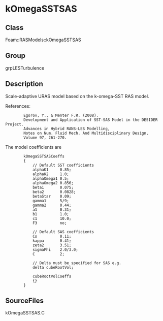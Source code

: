 # kOmegaSSTSAS 
## Class
Foam::RASModels::kOmegaSSTSAS

## Group
grpLESTurbulence

## Description
Scale-adaptive URAS model based on the k-omega-SST RAS model.

References:
```
        Egorov, Y., & Menter F.R. (2008).
        Development and Application of SST-SAS Model in the DESIDER Project.
        Advances in Hybrid RANS-LES Modelling,
        Notes on Num. Fluid Mech. And Multidisciplinary Design,
        Volume 97, 261-270.
```

The model coefficients are
```
        kOmegaSSTSASCoeffs
        {
            // Default SST coefficients
            alphaK1     0.85;
            alphaK2     1.0;
            alphaOmega1 0.5;
            alphaOmega2 0.856;
            beta1       0.075;
            beta2       0.0828;
            betaStar    0.09;
            gamma1      5/9;
            gamma2      0.44;
            a1          0.31;
            b1          1.0;
            c1          10.0;
            F3          no;

            // Default SAS coefficients
            Cs          0.11;
            kappa       0.41;
            zeta2       3.51;
            sigmaPhi    2.0/3.0;
            C           2;

            // Delta must be specified for SAS e.g.
            delta cubeRootVol;

            cubeRootVolCoeffs
            {}
        }
```

## SourceFiles
kOmegaSSTSAS.C

